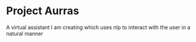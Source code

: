 # Project Aurras
 A virtual assistant I am creating which uses nlp to interact with the user in a natural manner
